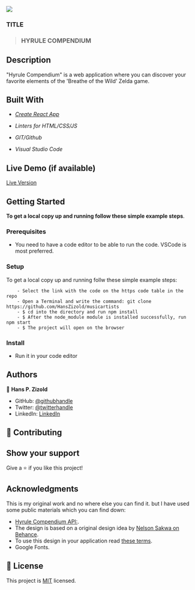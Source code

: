 ![](https://img.shields.io/badge/Microverse-blueviolet)

### TITLE

> ### HYRULE COMPENDIUM

## Description

"Hyrule Compendium" is a web application where you can discover your favorite elements of the 'Breathe of the Wild' Zelda game.

## Built With

- *[Create React App](https://github.com/facebook/create-react-app)*

- *Linters for HTML/CSS/JS*

- *GIT/Github*

- *Visual Studio Code*

## Live Demo (if available)

 [Live Version](https://hyrule-compendium-hpz.netlify.app/)

## Getting Started

**To get a local copy up and running follow these simple example steps**.

### Prerequisites

- You need to have a code editor to be able to run the code. VSCode is most preferred.

### Setup
To get a local copy up and running follw these simple example steps:

```
    - Select the link with the code on the https code table in the repo
    - Open a Terminal and write the command: git clone https://github.com/HansZizold/musicartists
    - $ cd into the directory and run npm install
    - $ After the node_module module is installed successfully, run npm start
    - $ The project will open on the browser
```

### Install

- Run it in your code editor

## Authors

👤 **Hans P. Zizold**

- GitHub: [@githubhandle](https://github.com/HansZizold)
- Twitter: [@twitterhandle](https://twitter.com/hanzio27)
- LinkedIn: [LinkedIn](https://www.linkedin.com/in/hans-paul-zizold-37129037/)

## 🤝 Contributing

## Show your support

Give a ⭐️ if you like this project!

## Acknowledgments

This is my original work and no where else you can find it. but I have used some public materials which you can find down:

- [Hyrule Compendium API:](https://gadhagod.github.io/Hyrule-Compendium-API/#/).
- The design is based on a original design idea by [Nelson Sakwa on Behance](https://www.behance.net/sakwadesignstudio).
- To use this design in your application read [these terms](https://creativecommons.org/licenses/by-nc/4.0/).
- Google Fonts.

## 📝 License

This project is [MIT](./MIT.md) licensed.
